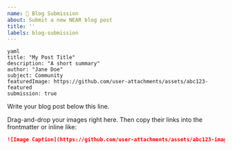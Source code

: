 ```yaml
---
name: 📝 Blog Submission
about: Submit a new NEAR blog post
title: ''
labels: blog-submission
---
```


```
yaml
title: "My Post Title"
description: "A short summary"
author: "Jane Doe"
subject: Community
featuredImage: https://github.com/user-attachments/assets/abc123-featured
submission: true
```

Write your blog post below this line.

Drag-and-drop your images right here. Then copy their links into the frontmatter or inline like:

```markdown
![Image Caption](https://github.com/user-attachments/assets/abc123-image-1)
```

